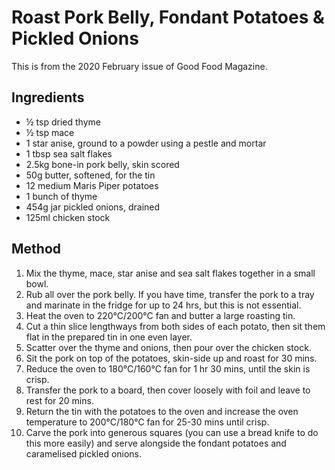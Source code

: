 
# Roast Pork Belly, Fondant Potatoes & Pickled Onions # 

This is from the 2020 February issue of Good Food Magazine.

## Ingredients ## 
- ½ tsp dried thyme
- ½ tsp mace
- 1 star anise, ground to a powder using a pestle and mortar
- 1 tbsp sea salt flakes
- 2.5kg bone-in pork belly, skin scored
- 50g butter, softened, for the tin
- 12 medium Maris Piper potatoes
- 1 bunch of thyme
- 454g jar pickled onions, drained
- 125ml chicken stock

## Method ## 
1. Mix the thyme, mace, star anise and sea salt flakes together in a small bowl.
1. Rub all over the pork belly. If you have time, transfer the pork to a tray and marinate in the fridge for up to 24 hrs, but this is not essential.
2. Heat the oven to 220°C/200°C fan and butter a large roasting tin.
2. Cut a thin slice lengthways from both sides of each potato, then sit them flat in the prepared tin in one even layer.
2. Scatter over the thyme and onions, then pour over the chicken stock.
3. Sit the pork on top of the potatoes, skin-side up and roast for 30 mins.
3. Reduce the oven to 180°C/160°C fan for 1 hr 30 mins, until the skin is crisp.
4. Transfer the pork to a board, then cover loosely with foil and leave to rest for 20 mins.
4. Return the tin with the potatoes to the oven and increase the oven temperature to 200°C/180°C fan for 25-30 mins until crisp.
5. Carve the pork into generous squares (you can use a bread knife to do this more easily) and serve alongside the fondant potatoes and caramelised pickled onions.

